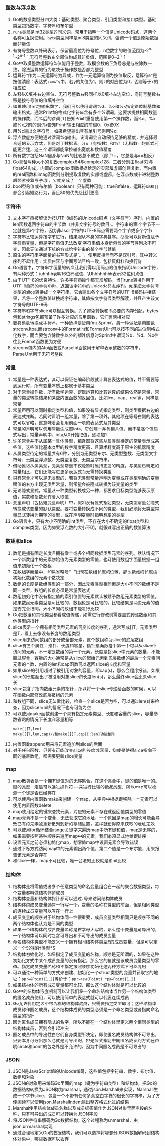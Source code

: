 ### 整数与浮点数
1. Go的数据类型分四大类：基础类型、聚合类型、引用类型和接口类型。基础类型包括数字、字符串和布尔型
2. `rune`类型是int32类型的同义词，常用于指明一个值是Unicode码点，这两个名称可互换使用。`byte`类型同样是int8类型的同义词，强调一个值是原始数据而非量值
3. 有符号整数以补码表示，保留最高位为符号位，n位数字的取值范围为-2<sup>n-1</sup>~2<sup>n-1</sup>-1,无符号整数由全部位构成其非负值，范围是0~2<sup>n</sup>-1
4. Go中取模整数运算符%仅能用于整数，取模余数的正负号总是与被除数一致，除法运算的行为取决于操作数是否都为整型
5. 运算符`^`作为二元运算符为异或，作为一元运算符则为按位取反，运算符`&^`是按位清除：表达式`z=x&^y`中，若y的某位为1，则z的对应位为0，否则等于x的相应位
6. 左移以0填补右边空位，无符号整数右移同样以0填补左边空位，有符号整数右移是按符号位的值填补空位
7. 如果使用fmt包输出数字，我们可以使用谓词%d、%o和%x指定进位制基数和输出格式。通常Printf的格式化字符串含有多个%谓词，这要求提供相同数量的操作数，而%后的谓词`[1]`告知Printf重复使用第一个操作数，而%o、%x或%x之前的副词`#`告知Printf输出相应的前缀0、0x或0X
8. 用%c输出文字符号，如果希望输出带有单引号则用%q
9. 浮点数能方便地通过谓词%g输出，该谓词会自动保持足够的精度，并选择最合适的表示方式，但是对于数据表。%e（有指数）和%f（无指数）的形式可能更合适，这三个谓词都能掌控输出宽度和数值精度
10. 所有数字包括NaN自身与NaN的比较总不成立（除了!=，它总是与==相反）
11. Go具备两种大小的复数complex64与complex128，二者分别由float32与float64构成，内置的complex函数根据给定的实部和虚部创建复数，而内置的real函数和imag函数则分别提取复数的实部或虚部。在浮点数或十进制整数后面紧接着写字母i，它就变成了一个虚数
12. bool型的值或布尔值（boolean）只有两种可能：true和false，运算符`&&和||`都会引起短路行为，而且&&的优先级比||更高

### 字符串
1. 文本字符串被解读为按UTF-8编码的Unicode码点（文字符号）序列，内置的len函数返回字符串的字节数（并非文字符号的数目）。字符串的第i个字节不一定就是第i个字符，因为非ascii字符的UTF-8码点需要两个字节或多个字节
2. 字符串比较运算按字节进行，结果服从本身的字典排序。尽管可以将新值赋予字符串变量，但是字符串值无法改变:字符串值本身所包含的字节序列永不可变，因此无法通过下标的方式给字符串的某个字节赋值
3. 原生的字符串字面量的书写形式是\`...\`，使用反括号而不是双引号，其中转义序列不起作用：实质内容与字面写法严格一致，包括反斜杠和换行符
4. Go语言中，字符串字面量的转义让我们得以用码点的值来指明Unicode字符，有两种形式：\\uhhhh表明16位码点值，\\Uhhhhhhhh表示32位码点值
5. 由于UTF-8的优良特性，许多字符串操作都无须解码，当[]rune转换作用于UTF-8编码的字符串时，返回该字符串的Unicode码点序列。如果把文字符号类型的slice转换成一个字符串，它会输出各个文字符号的UTF-8编码拼接结果，若将一个整数值转换成字符串，其值按文字符号类型解读，并且产生该文字符号的UTF-8码
6. 字符串和字节slice可以相互转换。为了避免转换和不必要的内存分配，bytes包和strings包都预备了许多对应的应用函数，它们两两相对应
7. 要将整数转换成字符串，一种选择是使用fmt.Sprintf，另一种做法是用函数strconv.Itoa,而strconv中的FormatInt和FormatUInt可以按不同的进位制格式化数字，而当要包含除数字以外的额外信息时Sprintf中谓词%b、%d、%x往往比Format函数更为方便
8. strconv包内的Atoi函数或ParseInt函数用于解释表示整数的字符串，ParseUInt用于无符号整数

### 常量
1. 常量是一种表达式，其可以保证在编译阶段就计算出表达式的值，并不需要等到运行时，所有变量本质上都属于基本类型
2. 对于常量操作数，所有数学运算、逻辑运算和比较运算的结果依然是常量，常量的类型转换结果和某些内置函数的返回值，比如len、cap、real等，同样是常量
3. 常量声明可以同时指定类型和值，如果没有显式指定类型，则类型根据右边的表达式推断。若同时声明一组常量，除了第一项外，其他项在等号右侧的表达式可以省略，这意味着会复用前面一项的表达式及其类型
4. 常量的声明可以使用常量生成器iota，它创建一系列相关值，而不是逐个值显式写出，常量声明中，iota从0开始取值，逐项加1
5. 许多常量并不从属某一具体类型，编译器将这些从属类型待定的常量表示成某些值，这些值比基本类型的数字精度更高，且算术精度高于原生的机器精度
6. 从属类型待定的常量共有6种，分别为无类型布尔、无类型整数、无类型文字符号、无类型浮点数、无类型复数、无类型字符串。
7. 借助推迟从属类型，无类型常量不仅能暂时维持更高的精度，与类型已确定的常量相比，它们还能写进更多表达式而无需转换类型
8. 只有常量才可以是无类型的，若将无类型常量声明为变量或在类型明确的变量赋值的右方出现无类型常量，则常量会被隐式转换为该变量的类型
9. 无论隐式显式，常量从一种类型转换成另一种，都要求目标类型能够表示原值，实数和复数允许舍入取值
10. 变量声明（包括短变量声明）中，假如没有显式指定类型，无类型常量会隐式转换成该变量的默认类型。要将变量转换成不同的类型，我们必须将无类型常量显式转换为期望的类型，或在声明变量时指明想要的类型
11. Go语言中，只有大小不明确的int类型，不存在大小不确定的float类型和complex类型，因为如果浮点数的大小不明，就很难写出正确的数值算法

### 数组和slice
1. 数组是拥有固定长度且拥有零个或多个相同数据类型元素的序列。默认情况下一个新数组中的元素初始值为元素类型的零值，也可使用数组字面量根据一组值来初始化一个数组
2. 在数组字面量中，如果省略号“...”出现在数组长度的位置，那么数组的长度由初始化数组的元素个数决定
3. 数组的长度是数组类型的一部分，因此元素类型相同但是大小不同的数组不是同一类型，数组的长度必须是常量表达式
4. 数组初始化中没有指定值的索引位置的元素默认被赋予数组元素类型的零值。如果数组元素类型是可比较的，数组也是可比较的，比较结果是两边元素的值是否完全相同，大小不同的数组不能进行比较
5. Go把数组和其他类型都看成值传递，如需进行修改则需要显式传递数组和其他类型的指针
6. slice表示一个拥有相同类型元素的可变长度的序列，通常写成[]T，元素类型是T，看上去像没有长度的数组类型
7. slice用来访问数组的部分或全部元素，这个数组称为slice的底层数组
8. slice有三个属性：指针、长度和容量，指针指向数组中第一个可以从slice中访问的元素，不一定是数组的第一个元素，长度是指slice中元素的数量，不能超过容量，容量的大小通常是从slice的起始元素到底层数组的最后一个元素间元素的个数，内置的len和cap函数可以返回slice的长度和容量
9. 如果slice的引用超过了被引用对象的容量，即cap(s)，那么会程序报错，如果slice的长度超出了被引用对象slice的长度len(s)，那么最终slice会比原slice长
10. slice包含了指向数组元素的指针，所以将一个slice传递给函数的时候，可以在函数内部修改底层数组的元素
11. 和数组不同，slice无法做比较，检查一个slice是否为空，可以通过len(s)来检查，因为slice!=nil的情况下也有可能为空
12. 可以使用make函数创建一个具有指定元素类型、长度和容量的slice，容量参数省略的情况下长度和容量相等
    ```
    make([]T,len)
    make([]T,len,cap)//和make([]T,cap)[:len]功能相同
    ```
13. 内置函数append用来将元素追加到slice的后面
14. 对于任何函数，只要有可能改变slice的长度或容量，抑或是使得slice指向不同的底层数组，都需要更新slice变量

### map
1. map散列表是一个拥有键值对的无序集合，在这个集合中，键的值是唯一的。键的类型一定是可以通过操作符==来进行比较的数据类型，所以map可以检测一个键是否已经存在
2. 可以使用内置函数make来创建一个map，从字典中根据键移除一个元素可以使用内置函数delete
3. map使用给定的键来查找元素，对应的元素不存在就返回值类型的零值
4. map元素不是一个变量，无法获取它的地址，一个原因是map的增长可能会导致已有的元素被重新散列到新的存储位置，这样就使得原来获取的地址无效
5. 可以使用for循环结合range关键字来遍历map中所有键和值，map是无序的，如果需要按照某种顺序来遍历map中的元素，我们必须显式地给键排序
6. 设置元素之前必须初始化map，想零值map中设置元素会导致错误
7. 通过下标方式访问map中的元素输出两个值，第二个值是一个布尔值，用来报告该元素是否存在
8. 和slice一样，map不可比较，唯一合法的比较就是和nil比较

### 结构体
1. 结构体是将零值或者多个任意类型的命名变量组合在一起的聚合数据类型，每个变量都叫做结构体的成员
2. 结构体变量和结构体指针都可以通过`.`号来访问结构体成员
3. 结构体的成员变量通常一行写一个，变量的名称在类型的前面，但是相同类型的连续成员变量可以写在一行上
4. 成员变量的顺序对于结构体同一性很重要，成员变量类型相同只是顺序不同的两个结构体也认为是不同的类型
5. 如果一个结构体的成员变量名称是首字母大写的，那么这个变量是可导出的，一个结构体可以同时包含可导出和不可导出的成员变量
6. 命名结构体类型不能定义一个拥有相同结构体类型S的成员变量，但是可以定义一个S的指针类型*S
7. 结构体初始化时，如果指定了成员变量的名称，顺序是无所谓的，如果在这种初始化方式中某个成员变量的没有指定，那么它的值就是该成员变量类型的零值。指定成员变量名称和不指定按照顺序初始化这两种方式不可以混用
8. 可以通过一种简单的方式来创建、初始化一个struct类型的变量并获取它的地址：`pp:=&Point{1,2}`等价于：`pp:=new(Point) *pp=Point{1,2}`
9. 如果结构体的所有成员变量都可比较，那么这个结构体就是可以比较的
10. Go中的结构体嵌套机制可以让我们将一个命名结构体当作另一个结构体类型的匿名成员使用，可以使用简单的表达式就可以代表连续成员
11. Go允许我们定义不带名称的结构体成员，只需要指定类型即可；这种结构体成员称作匿名成员，这个结构体成员的类型必须是一个命名类型或者指向命名类型的指针
12. 因为匿名成员拥有隐式的名字，所以不能在一个结构体里定义两个相同类型的结构体成员，否则会引起冲突
13. 匿名成员中的导出性由它们自身类型所决定，即使匿名成员结构体不可导出，只要本身可导出那么也就是可导出的。但是显式指定中间匿名成员的方式在声明circle和point的包之外是不允许的，因为中间匿名成员是不可导出的

### JSON
1. JSON是JavaScript值的Unicode编码，这些值包括字符串、数字、布尔值、数组和对象
2. JSON的对象用来编码Go里面的map（键为字符串类型）和结构体，把Go的数据结构转换为JSON称为marshal，通过json.Marshall来实现，Marshall生成一个字节slice，包含一个不带有任何多余空白字符的很长的字符串，为了方便阅读可以使用json.MarshalIndent输出整齐格式化过的结果
3. Marshal使用结构体成员名称以及成员标签值作为JSON对象里面字段的名称，只有可导出的成员可以转换为JSON字段
4. 将JSON字符串解码为Go数据结构，这个过程称为unmarshal，由json.unmarshal实现
5. 通过合理地定义Go的数据结构，我们可以选择将哪部分JSON数据解码到结构体对象中，哪些数据可以丢弃